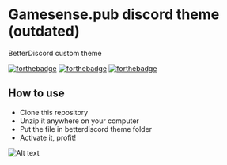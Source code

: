 # Gamesense.pub discord theme (outdated)
BetterDiscord custom theme

[![forthebadge](https://forthebadge.com/images/badges/uses-css.svg)](https://forthebadge.com)
[![forthebadge](https://forthebadge.com/images/badges/built-with-love.svg)](https://forthebadge.com)
[![forthebadge](https://forthebadge.com/images/badges/for-you.svg)](https://forthebadge.com)

## How to use
- Clone this repository
- Unzip it anywhere on your computer
- Put the file in betterdiscord theme folder
- Activate it, profit!

![Alt text](https://i.gyazo.com/b1957bbcc8c7dd84c8b72bc038abd7f3.png "gamesense betterdiscord theme")
